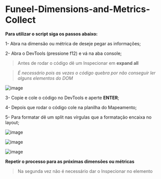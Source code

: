 # Funeel-Dimensions-and-Metrics-Collect 

**Para utilizar o script siga os passos abaixo:**

1- Abra na dimensão ou métrica de deseje pegar as informações;

2- Abra o DevTools (pressione f12) e vá na aba console;
  > Antes de rodar o código dê um Inspecionar em **expand all**
  
  > _É necessário pois as vezes o código quebra por não conseguir ler alguns elementos do DOM_

![image](https://user-images.githubusercontent.com/86064799/168891099-f34a5a09-2a54-4b44-a252-1dee515c7978.png)

3- Copie e cole o código no DevTools e aperte **ENTER**;

4- Depois que rodar o código cole na planilha do Mapeamento;

5- Para formatar dê um split nas vírgulas que a formatação encaixa no layout;

![image](https://user-images.githubusercontent.com/86064799/168891764-7b7a83ef-24d6-4a0b-aedc-1aeec4b7b0c6.png)

![image](https://user-images.githubusercontent.com/86064799/168891954-a2d4d15a-bd09-4e2a-bd86-5afe22b63256.png)

![image](https://user-images.githubusercontent.com/86064799/168892014-99dad99f-b9ca-437a-aa6c-8cb2698bb624.png)

**Repetir o processo para as próximas dimensões ou métricas**
> Na segunda vez não é necessário dar o Inspecionar no elemento



